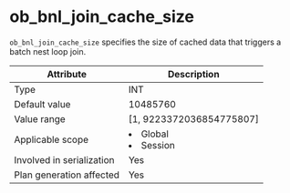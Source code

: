 # ob_bnl_join_cache_size

`ob_bnl_join_cache_size` specifies the size of cached data that triggers a batch nest loop join.

| **Attribute** | **Description** |
|----------|------------------------------------------------------------------------------------------------------------|
| Type | INT |
| Default value | 10485760 |
| Value range | \[1, 9223372036854775807\] |
| Applicable scope | <li> Global   <li> Session |
| Involved in serialization | Yes |
| Plan generation affected | Yes |
